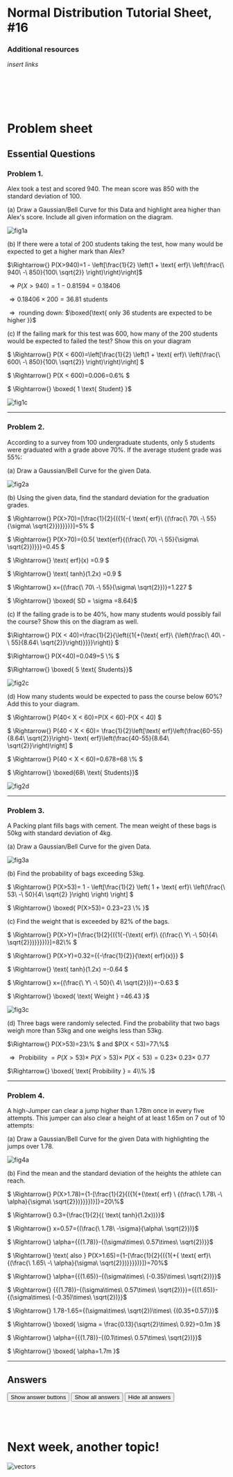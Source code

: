 <script type="text/x-mathjax-config">
  MathJax.Hub.Config({
    tex2jax: {
      inlineMath: [ ['$','$'], ["\\(","\\)"] ],
      processEscapes: true
    }
  });
</script>

<script type="text/javascript" async
  src="https://cdnjs.cloudflare.com/ajax/libs/mathjax/2.7.5/MathJax.js?config=TeX-MML-AM_CHTML">
</script>
<script type="text/javascript" src="tutorialSheetScripts.js"> </script>
<link rel="stylesheet" type="text/css" media="all" href="styles.css">

# Normal Distribution Tutorial Sheet, #16

### Additional resources
*insert links*

<br><br><br><br>

# Problem sheet
## Essential Questions
### Problem 1.
Alex took a test and scored 940. The mean score was 850 with the standard deviation of 100.

(a) Draw a Gaussian/Bell Curve for this Data and highlight area higher than Alex's score. Include all given information on the diagram.

<div class = "answer">

![fig1a](16-normal-distribution/1a.png)

</div>

(b) If there were a total of 200 students taking the test, how many would be expected to get a higher mark than Alex?
<div class  = "answer">
$\Rightarrow{} P(X>940)=1 - \left[\frac{1}{2} \left(1 + \text{ erf}\ \left(\frac{\ 940\ -\ 850}{100\ \sqrt{2}} \right)\right)\right]$

$\Rightarrow{} P(X>940)=1-0.81594=0.18406$

$\Rightarrow{} 0.18406\times 200=36.81$ students

$\Rightarrow{}$ rounding down: $\boxed{\text{ only 36 students are expected to be higher }}$
</div>

(c) If the failing mark for this test was 600, how many of the 200 students would be expected to failed the test? Show this on your diagram

<div class = "answer" >
$ \Rightarrow{} P(X < 600)=\left[\frac{1}{2} \left(1 + \text{ erf}\ \left(\frac{\ 600\ -\ 850}{100\ \sqrt{2}} \right)\right)\right] $

$ \Rightarrow{} P(X < 600)=0.006=0.6\% $

$ \Rightarrow{} \boxed{ 1 \text{ Student} }$

![fig1c](16-normal-distribution/1c.png)

</div>

-----------------

### Problem 2.
According to a survey from 100 undergraduate students, only 5 students were graduated with a grade above 70\%. If the average student grade was 55\%:

(a) Draw a Gaussian/Bell Curve for the given Data.
<div class = "answer">

![fig2a](16-normal-distribution/2a.png)

</div>

(b) Using the given data, find the standard deviation for the graduation grades.
<div class = "answer"

$ \Rightarrow{} P(X>70)=[\frac{1}{2}{({1{-{ \text{ erf}\ {(\frac{\ 70\ -\ 55}{\sigma\ \sqrt{2}})}}}}}]=5\% $

$ \Rightarrow{} P(X>70)={0.5{ \text{erf}{(\frac{\ 70\ -\ 55}{\sigma\ \sqrt{2}})}}}=0.45 $

$ \Rightarrow{} \text{ erf}(x) =0.9 $

$ \Rightarrow{} \text{ tanh}(1.2x) =0.9 $

$ \Rightarrow{} x={(\frac{\ 70\ -\ 55}{\sigma\ \sqrt{2}})}=1.227 $

$ \Rightarrow{} \boxed{ SD = \sigma =8.64}$

</div>

(c) If the failing grade is to be 40\%, how many students would possibly fail the course? Show this on the diagram as well.

<div class = "answer">
$\Rightarrow{} P(X < 40)=\frac{1}{2}{\left({1{+{\text{ erf}\ {\left(\frac{\ 40\ -\ 55}{8.64\ \sqrt{2}}\right)}}}}\right)} $

$\Rightarrow{} P(X<40)=0.049=5 \\% $

$\Rightarrow{} \boxed{ 5 \text{ Students}}$

![fig2c](16-normal-distribution/2c.png)

</div>

(d) How many students would be expected to pass the course below 60\%? Add this to your diagram.
<div class = "answer" >
$ \Rightarrow{} P(40< X < 60)=P(X < 60)-P(X < 40)  $

$ \Rightarrow{} P(40 < X < 60)= \frac{1}{2}\left[\text{ erf}\left(\frac{60-55}{8.64\ \sqrt{2}}\right)- \text{ erf}\left(\frac{40-55}{8.64\ \sqrt{2}}\right)\right] $

$ \Rightarrow{} P(40 < X < 60)=0.678=68 \\%  $

$ \Rightarrow{} \boxed{68\ \text{ Students}}$

![fig2d](16-normal-distribution/2d.png)

</div>

-----------------

### Problem 3.
A Packing plant fills bags with cement. The mean weight of these bags is 50kg with standard deviation of 4kg.

(a) Draw a Gaussian/Bell Curve for the given Data.

<div class = "answer">

![fig3a](16-normal-distribution/3a.png)

</div>

(b) Find the probability of bags exceeding 53kg.

<div class = "answer" >
$ \Rightarrow{} P(X>53)= 1 - \left[\frac{1}{2} \left( 1 + \text{ erf}\ \left(\frac{\ 53\ -\ 50}{4\ \sqrt{2} }\right) \right) \right] $

$ \Rightarrow{} \boxed{ P(X>53)= 0.23=23 \\% }$
</div>

(c) Find the weight that is exceeded by 82% of the bags.
<div class = "answer" >
$ \Rightarrow{} P(X>Y)=[\frac{1}{2}{({1{-{\text{ erf}\ {(\frac{\ Y\ -\ 50}{4\ \sqrt{2}})}}}})}]=82\% $

$ \Rightarrow{} P(X>Y)=0.32={{-\frac{1}{2}}{\text{ erf}(x)}} $

$ \Rightarrow{} \text{ tanh}(1.2x) =-0.64 $

$ \Rightarrow{} x={(\frac{\ Y\ -\ 50}{\ 4\ \sqrt{2}})}=-0.63 $

$ \Rightarrow{} \boxed{ \text{ Weight } =46.43 }$

![fig3c](16-normal-distribution/3c.png)
</div>

(d) Three bags were randomly selected. Find the probability that two bags weigh more than 53kg and one weighs less than 53kg.
<div class = "answer">
$\Rightarrow{} P(X>53)=23\% $ and $P(X < 53)=77\%$

$\Rightarrow{} \text{ Probibility } =P ( X>53)\times\ P(X>53)\times\ P(X < 53)= 0.23\times\ 0.23\times\ 0.77$

$\Rightarrow{} \boxed{ \text{ Probibility } = 4\\% }$
</div>

-----------------

### Problem 4.
A high-Jumper can clear a jump higher than 1.78m once in every five attempts. This jumper can also clear a height of at least 1.65m on 7 out of 10 attempts:

(a) Draw a Gaussian/Bell Curve for the given Data with highlighting the jumps over 1.78. 
<div class = "answer">

![fig4a](16-normal-distribution/4a.png)

</div>

(b) Find the mean and the standard deviation of the heights the athlete can reach.

<div class = "answer">
$ \Rightarrow{} P(X>1.78)={1-[\frac{1}{2}{({1{+{\text{ erf} \ {(\frac{\ 1.78\ -\ \alpha}{\sigma\ \sqrt{2}})}}}})}]}=20\%$

$ \Rightarrow{} 0.3={\frac{1}{2}{( \text{ tanh}(1.2x))}}$

$ \Rightarrow{} x=0.57={(\frac{\ 1.78\ -\sigma}{\alpha\ \sqrt{2}})}$

$ \Rightarrow{} \alpha={{(1.78)}-{(\sigma\times\ 0.57\times\ \sqrt{2})}}$

$ \Rightarrow{} \text{ also  } P(X>1.65)={1-[\frac{1}{2}{({1{+{ \text{ erf}\ {(\frac{\ 1.65\ -\ \alpha}{\sigma\ \sqrt{2}})}}}})}]}=70\%$

$ \Rightarrow{} \alpha={{(1.65)}-{(\sigma\times\ (-0.35)\times\ \sqrt{2})}}$

$ \Rightarrow{} {{(1.78)}-{(\sigma\times\ 0.57\times\ \sqrt{2})}}={{(1.65)}-{(\sigma\times\ (-0.35)\times\ \sqrt{2})}}$

$ \Rightarrow{} 1.78-1.65={(\sigma\times\ \sqrt{2})\times\ {(0.35+0.57)}}$

$ \Rightarrow{} \boxed{ \sigma = \frac{0.13}{\sqrt{2}\times\ 0.92}=0.1m }$

$ \Rightarrow{} \alpha={{(1.78)}-{(0.1\times\ 0.57\times\ \sqrt{2})}}$

$ \Rightarrow{} \boxed{ \alpha=1.7m }$
</div>

-----------------

## Answers

<button type="button" onclick="displayAnswerButtons('block')">Show answer buttons</button>
<button type="button" onclick="displayAnswers('block')">Show all answers</button>
<button type="button" onclick="displayAnswers('none')">Hide all answers</button>

<br><br>

# Next week, another topic!
![vectors](02-vectors-media/cover.png)